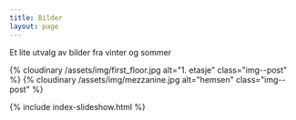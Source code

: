```yaml
---
title: Bilder
layout: page
---
```


Et lite utvalg av bilder fra vinter og sommer

{% cloudinary /assets/img/first_floor.jpg alt="1. etasje" class="img--post" %}
{% cloudinary /assets/img/mezzanine.jpg alt="hemsen" class="img--post" %}

{% include index-slideshow.html %}
